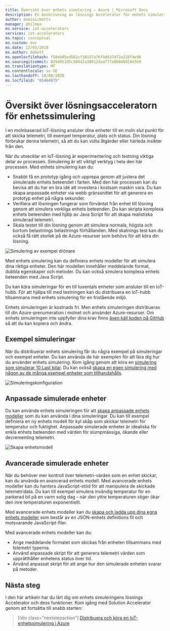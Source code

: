 ```yaml
---
title: Översikt över enhets simulering – Azure | Microsoft Docs
description: En beskrivning av lösnings Accelerator för enhets simulering och dess funktioner.
author: dominicbetts
manager: philmea
ms.service: iot-accelerators
services: iot-accelerators
ms.topic: conceptual
ms.custom: mvc
ms.date: 12/03/2018
ms.author: dobett
ms.openlocfilehash: f58eb05ed582cf18157a76f4d637d72a228f4e96
ms.sourcegitcommit: 829d951d5c90442a38012daaf77e86046018e5b9
ms.translationtype: MT
ms.contentlocale: sv-SE
ms.lasthandoff: 10/09/2020
ms.locfileid: "65464875"
---
```

# <a name="device-simulation-solution-accelerator-overview"></a>Översikt över lösningsacceleratorn för enhetssimulering

I en molnbaserad IoT-lösning ansluter dina enheter till en moln slut punkt för att skicka telemetri, till exempel temperatur, plats och status. Din lösning förbrukar denna telemetri, så att du kan vidta åtgärder eller härleda insikter från den.

När du utvecklar en IoT-lösning är experimentering och testning viktiga delar av processen. Simulering är ett viktigt verktyg i hela den här processen. Med enhets simulering kan du:

* Snabbt få en prototyp igång och upprepa genom att justera det simulerade enhets beteendet i farten. Med den här processen kan du bevisa att du har en bra idé att investera i kostsam maskin vara. Du kan skapa anpassade enheter via webb gränssnittet för att generera en prototyp enhet på några sekunder.
* Verifiera att lösningen fungerar som förväntat från enhet till lösning genom att simulera verkliga enhets beteenden. Du kan skripta komplexa enhets beteenden med hjälp av Java Script för att skapa realistiska simulerad telemetri.
* Skala testet till din lösning genom att simulera normala, högsta och bortom belastnings belastnings förhållanden. Med skalnings test kan du också få rätt storlek på de Azure-resurser som behövs för att köra din lösning.

![Simulering av exempel drönare](media/iot-accelerators-device-simulation-overview/dronesimulation.png)

Med enhets simulering kan du definiera enhets modeller för att simulera dina riktiga enheter. Den här modellen innehåller meddelande format, dubbla egenskaper och metoder. Du kan också simulera komplexa enhets beteenden med Java Script.

Du kan köra simuleringar för en till tusentals enheter som ansluter till en IoT-hubb. För att hjälpa till med testningen kan du distribuera en IoT-hubb tillsammans med enhets simulering för en fristående miljö.

Enhets simuleringen är kostnads fri. Men enhets simuleringen distribueras till din Azure-prenumeration i molnet och använder Azure-resurser. Om enhets simuleringen inte uppfyller dina krav finns [även käll koden på GitHub](https://github.com/Azure/device-simulation-dotnet) så att du kan kopiera och ändra.

## <a name="sample-simulations"></a>Exempel simuleringar

När du distribuerar enhets simulering får du några exempel på simuleringar och exempel enheter. Du kan använda de här exemplen för att lära dig hur du använder enhets simulering. Kom igång genom att köra en [simulering som simulerar 10 Last bilar](quickstart-device-simulation-deploy.md). Du kan också [skapa en egen simulering med någon av de många exempel enheter som tillhandahålls](iot-accelerators-device-simulation-create-simulation.md).

![Simuleringskonfiguration](media/iot-accelerators-device-simulation-overview/samplesimulation1.png)

## <a name="custom-simulated-devices"></a>Anpassade simulerade enheter

Du kan använda enhets simuleringen för att [skapa anpassade enhets modeller](iot-accelerators-device-simulation-create-custom-device.md) som du kan använda i dina simuleringar. Du kan till exempel definiera en ny enhets modell för kyl skåp som skickar telemetri för temperatur och fuktighet. Anpassade simulerade enheter är idealiska för enkla enhets beteenden med värden för slumpmässiga, ökande eller decrementing telemetri.

![Skapa enhetsmodell](media/iot-accelerators-device-simulation-overview/adddevicemodel.png)

## <a name="advanced-simulated-devices"></a>Avancerade simulerade enheter

När du behöver mer kontroll över telemetri-värden som en enhet skickar, kan du använda en avancerad enhets modell. Med avancerade enhets modeller kan du hantera JavaScript-stöd för att manipulera de skickade telemetridata. Du kan till exempel simulera invändig temperatur för en parkerad bil på en varm solig dag – när den yttre temperaturen stiger ökar den inre temperaturen exponentiellt.

Med avancerade enhets modeller kan du [skapa och ladda upp dina egna enhets modeller](iot-accelerators-device-simulation-advanced-device.md) som består av en JSON-enhets definitions fil och motsvarande JavaScript-filer.

Med avancerade enhets modeller kan du:

* Ange meddelande formatet som skickas från enheten tillsammans med telemetri typerna.
* Använd anpassade skript för att generera telemetri värden som upprätthåller enhetens status över tid.
* Använd anpassat skript för att ange hur den simulerade enheten svarar på metoder.

## <a name="next-steps"></a>Nästa steg

I den här artikeln har du lärt dig om enhets simuleringens lösnings Accelerator och dess funktioner. Kom igång med Solution Accelerator genom att fortsätta till snabb starten:

> [!div class="nextstepaction"]
> [Distribuera och köra en IoT-enhetssimulering i Azure](quickstart-device-simulation-deploy.md)
